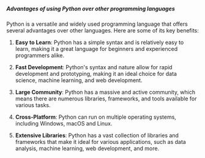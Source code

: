 ##### Advantages of using Python over other programming languages

Python is a versatile and widely used programming language that offers several advantages over other languages. Here are some of its key benefits:

1.  **Easy to Learn**: Python has a simple syntax and is relatively easy to learn,
making it a great language for beginners and experienced programmers alike.

2.  **Fast Development**: Python's syntax and nature allow for rapid development and prototyping,
making it an ideal choice for data science, machine learning, and web development.

3.  **Large Community**: Python has a massive and active community, which means there are numerous
libraries, frameworks, and tools available for various tasks.

4.  **Cross-Platform**: Python can run on multiple operating systems, including Windows, macOS and Linux.

5.  **Extensive Libraries**: Python has a vast collection of libraries and frameworks that make it
ideal for various applications, such as data analysis, machine learning, web development, and more.